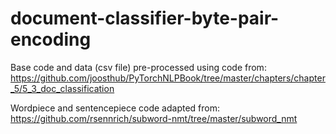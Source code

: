 # document-classifier-byte-pair-encoding

Base code and data (csv file) pre-processed using code from:  
https://github.com/joosthub/PyTorchNLPBook/tree/master/chapters/chapter_5/5_3_doc_classification


Wordpiece and sentencepiece code adapted from:  
https://github.com/rsennrich/subword-nmt/tree/master/subword_nmt
